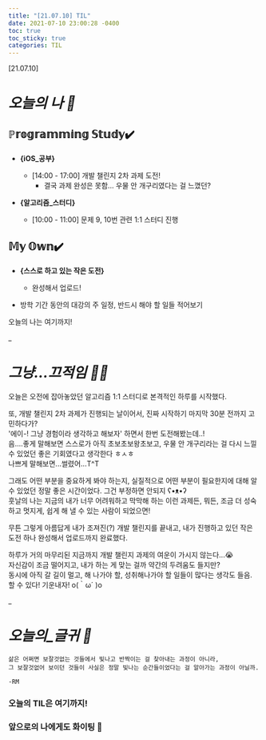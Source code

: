 ```yaml
---
title: "[21.07.10] TIL"
date: 2021-07-10 23:00:28 -0400
toc: true
toc_sticky: true
categories: TIL
---
```


[21.07.10]

# *오늘의 나 🙌*

## ℙ𝕣𝕠𝕘𝕣𝕒𝕞𝕞𝕚𝕟𝕘 𝕊𝕥𝕦𝕕𝕪✔️   

- **{iOS_공부}**

	* [14:00 - 17:00] 개발 챌린지 2차 과제 도전!
		 * 결국 과제 완성은 못함... 우물 안 개구리였다는 걸 느꼈던? 

- **{알고리즘_스터디}**

	* [10:00 - 11:00] 문제 9, 10번 관련 1:1 스터디 진행




## 𝕄𝕪 𝕆𝕨𝕟✔️
- **{스스로 하고 있는 작은 도전}**
  * 완성해서 업로드!

- 방학 기간 동안의 대강의 주 일정, 반드시 해야 할 일들 적어보기
 




오늘의 나는 여기까지! 
    
_
  
# *그냥...끄적임 ✍🏻*
오늘은 오전에 잡아놓았던 알고리즘 1:1 스터디로 본격적인 하루를 시작했다.  

또, 개발 챌린지 2차 과제가 진행되는 날이어서, 진짜 시작하기 마지막 30분 전까지 고민하다가?     
'에이-! 그냥 경험이라 생각하고 해보자' 하면서 한번 도전해봤는데..!      
음....좋게 말해보면 스스로가 아직 초보초보왕초보고, 우물 안 개구리라는 걸 다시 느낄 수 있었던 좋은 기회였다고 생각한다 ㅎㅅㅎ     
나쁘게 말해보면...썰렸어...T^T

그래도 어떤 부분을 중요하게 봐야 하는지, 실질적으로 어떤 부분이 필요한지에 대해 알 수 있었던 정말 좋은 시간이었다. 그건 부정하면 안되지 ʕ•ᴥ•ʔ      
훗날의 나는 지금의 내가 너무 어려워하고 막막해 하는 이런 과제든, 뭐든, 조금 더 성숙하고 멋지게, 쉽게 해 낼 수 있는 사람이 되었으면!       

무튼 그렇게 아름답게 내가 조져진(?) 개발 챌린지를 끝내고, 내가 진행하고 있던 작은 도전 하나 완성해서 업로드까지 완료했다.      

하루가 거의 마무리된 지금까지 개발 챌린지 과제의 여운이 가시지 않는다...😭     
자신감이 조금 떨어지고, 내가 하는 게 맞는 걸까 약간의 두려움도 들지만?      
동시에 아직 갈 길이 멀고, 해 나가야 할, 성취해나가야 할 일들이 많다는 생각도 들음.         
할 수 있다! 기운내자! o(｀ω´ )o    
  
_


# *오늘의_글귀 📜*

	삶은 어쩌면 보잘것없는 것들에서 빛나고 반짝이는 걸 찾아내는 과정이 아니라,    
	그 보잘것없어 보이던 것들이 사실은 정말 빛나는 순간들이었다는 걸 알아가는 과정이 아닐까.    
	
	-RM 


### 오늘의 TIL은 여기까지!       
### 앞으로의 나에게도 화이팅 🌸 
